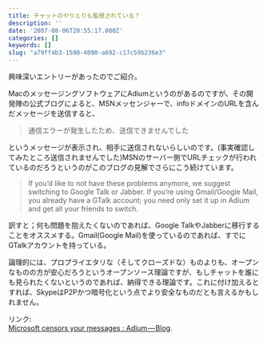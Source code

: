 ```yaml
---
title: チャットのやりとりも監視されている？
description: ''
date: '2007-08-06T20:55:17.000Z'
categories: []
keywords: []
slug: "a79ff4b3-1590-4090-a692-c17c59b236e3"
---
```

興味深いエントリーがあったのでご紹介。

MacのメッセージングソフトウェアにAdiumというのがあるのですが、その開発陣の公式ブログによると、MSNメッセンジャーで、infoドメインのURLを含んだメッセージを送信すると、

> 通信エラーが発生したため、送信できませんでした

というメッセージが表示され、相手に送信されないらしいのです。(事実確認してみたところ送信されませんでした)MSNのサーバー側でURLチェックが行われているのだろうというのがこのブログの見解でさらにこう続けています。

> If you’d like to not have these problems anymore, we suggest switching to Google Talk or Jabber. If you’re using Gmail/Google Mail, you already have a GTalk account; you need only set it up in Adium and get all your friends to switch.

訳すと；何も問題を抱えたくないのであれば、Google TalkやJabberに移行することをオススメする。Gmail(Google Mail)を使っているのであれば、すでにGTalkアカウントを持っている。

論理的には、プロプライエタリな（そしてクローズドな）ものよりも、オープンなものの方が安心だろうというオープンソース理論ですが、もしチャットを誰にも見られたくないというのであれば、納得できる理論です。これに付け加えるとすれば、SkypeはP2Pかつ暗号化という点でより安全なものだとも言えるかもしれません。

リンク:[  
Microsoft censors your messages : Adium — Blog](http://www.adiumx.com/blog/2007/08/microsoft-censors-your-messages.php "Adium - Blog").